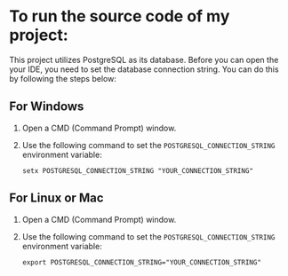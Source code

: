 # To run the source code of my project:

This project utilizes PostgreSQL as its database. Before you can open the your IDE, you need to set the database connection string. You can do this by following the steps below:

## For Windows

1. Open a CMD (Command Prompt) window.
2. Use the following command to set the `POSTGRESQL_CONNECTION_STRING` environment variable:

   ```shell
   setx POSTGRESQL_CONNECTION_STRING "YOUR_CONNECTION_STRING"
   
## For Linux or Mac

1. Open a CMD (Command Prompt) window.
2. Use the following command to set the `POSTGRESQL_CONNECTION_STRING` environment variable:

   ```shell
   export POSTGRESQL_CONNECTION_STRING="YOUR_CONNECTION_STRING"
